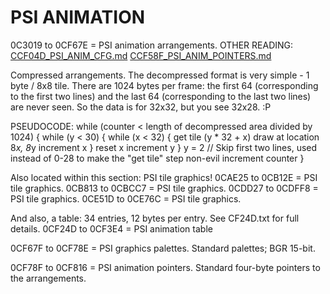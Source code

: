 # PSI ANIMATION

0C3019 to 0CF67E = PSI animation arrangements.
    OTHER READING:
    [CCF04D_PSI_ANIM_CFG.md](../structures/CCF04D_PSI_ANIM_CFG.md)
    [CCF58F_PSI_ANIM_POINTERS.md](../structures/CCF58F_PSI_ANIM_POINTERS.md)

Compressed arrangements. The decompressed format is very simple - 1 byte / 8x8 tile.
There are 1024 bytes per frame: the first 64 (corresponding to the first two lines) and the last 64 (corresponding to the last two lines) are never seen. So the data is for 32x32, but you see 32x28. :P

PSEUDOCODE:
    while (counter < length of decompressed area divided by 1024) {
      while (y < 30) {
        while (x < 32) {
          get tile (y * 32 + x)
          draw at location 8*x, 8*y
          increment x
        }
        reset x
        increment y
      }
      y = 2 // Skip first two lines, used instead of 0-28 to make the "get tile" step non-evil
      increment counter
    }

Also located within this section: PSI tile graphics!
    0CAE25 to 0CB12E = PSI tile graphics.
    0CB813 to 0CBCC7 = PSI tile graphics.
    0CDD27 to 0CDFF8 = PSI tile graphics.
    0CE51D to 0CE76C = PSI tile graphics.

And also, a table: 34 entries, 12 bytes per entry. See CF24D.txt for full details.
    0CF24D to 0CF3E4 = PSI animation table

0CF67F to 0CF78E = PSI graphics palettes.
    Standard palettes; BGR 15-bit.

0CF78F to 0CF816 = PSI animation pointers.
    Standard four-byte pointers to the arrangements.